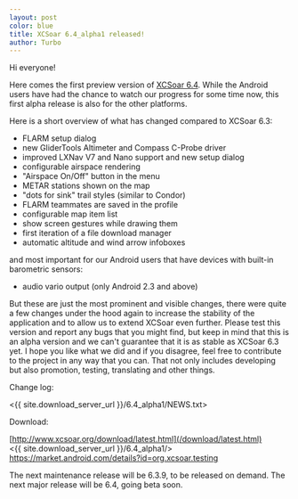 ```yaml
---
layout: post
color: blue
title: XCSoar 6.4_alpha1 released!
author: Turbo
---
```

Hi everyone!

Here comes the first preview version of [XCSoar 6.4](/download/latest.html).
While the Android users have had the chance to watch our progress for some time
now, this first alpha release is also for the other platforms.

Here is a short overview of what has changed compared to XCSoar 6.3:

* FLARM setup dialog
* new GliderTools Altimeter and Compass C-Probe driver
* improved LXNav V7 and Nano support and new setup dialog
* configurable airspace rendering
* "Airspace On/Off" button in the menu
* METAR stations shown on the map
* "dots for sink" trail styles (similar to Condor)
* FLARM teammates are saved in the profile
* configurable map item list
* show screen gestures while drawing them
* first iteration of a file download manager
* automatic altitude and wind arrow infoboxes

and most important for our Android users that have devices with built-in
barometric sensors:

* audio vario output (only Android 2.3 and above)

But these are just the most prominent and visible changes, there were quite a
few changes under the hood again to increase the stability of the application
and to allow us to extend XCSoar even further. Please test this version and
report any bugs that you might find, but keep in mind that this is an alpha
version and we can't guarantee that it is as stable as XCSoar 6.3 yet. I hope
you like what we did and if you disagree, feel free to contribute to the project
in any way that you can. That not only includes developing but also promotion,
testing, translating and other things.

Change log:

 <{{ site.download_server_url }}/6.4_alpha1/NEWS.txt>

Download:

 [http://www.xcsoar.org/download/latest.html](/download/latest.html)  
 <{{ site.download_server_url }}/6.4_alpha1/>  
 <https://market.android.com/details?id=org.xcsoar.testing>

The next maintenance release will be 6.3.9, to be released on demand.
The next major release will be 6.4, going beta soon.


